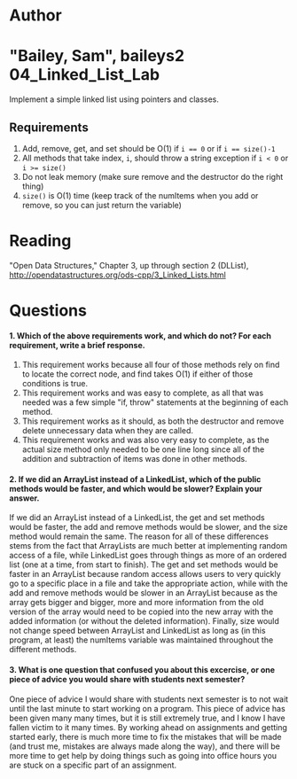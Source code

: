 Author
==========
"Bailey, Sam", baileys2
04_Linked_List_Lab
==================

Implement a simple linked list using pointers and classes.

Requirements
------------

1. Add, remove, get, and set should be O(1) if `i == 0` or if `i == size()-1`
2. All methods that take index, `i`, should throw a string exception if `i < 0` or `i >= size()`
3. Do not leak memory (make sure remove and the destructor do the right thing)
4. `size()` is O(1) time (keep track of the numItems when you add or remove, so you can just return the variable)

Reading
=======
"Open Data Structures," Chapter 3, up through section 2 (DLList), http://opendatastructures.org/ods-cpp/3_Linked_Lists.html

Questions
=========

#### 1. Which of the above requirements work, and which do not? For each requirement, write a brief response.

1. This requirement works because all four of those methods rely on find to locate the correct node, and find takes O(1) if either of those conditions is true.
2. This requirement works and was easy to complete, as all that was needed was a few simple "if, throw" statements at the beginning of each method.
3. This requirement works as it should, as both the destructor and remove delete unnecessary data when they are called.
4. This requirement works and was also very easy to complete, as the actual size method only needed to be one line long since all of the addition and subtraction of items was done in other methods.

#### 2. If we did an ArrayList instead of a LinkedList, which of the public methods would be faster, and which would be slower? Explain your answer.

If we did an ArrayList instead of a LinkedList, the get and set methods would be faster, the add and remove methods would be slower, and the size method would remain the same.  The reason for all of these differences stems from the fact that
ArrayLists are much better at implementing random access of a file, while LinkedList goes through things as more of an ordered list (one at a time, from start to finish).  The get and set methods would be faster in an ArrayList because random access
allows users to very quickly go to a specific place in a file and take the appropriate action, while with the add and remove methods would be slower in an ArrayList because as the array gets bigger and bigger, more and more information from the old
version of the array would need to be copied into the new array with the added information (or without the deleted information).  Finally, size would not change speed between ArrayList and LinkedList as long as (in this program, at least) the numItems
variable was maintained throughout the different methods.

#### 3. What is one question that confused you about this excercise, or one piece of advice you would share with students next semester?

One piece of advice I would share with students next semester is to not wait until the last minute to start working on a program.  This piece of advice has been given many many times, but it is still extremely true, and I know I have fallen victim to it many times.
By working ahead on assignments and getting started early, there is much more time to fix the mistakes that will be made (and trust me, mistakes are always made along the way), and there will be more time to get help by doing things such as going into office hours
you are stuck on a specific part of an assignment.